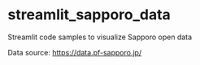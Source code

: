 # streamlit_sapporo_data

Streamlit code samples to visualize Sapporo open data

Data source: https://data.pf-sapporo.jp/
